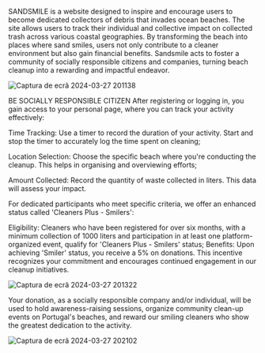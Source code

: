 SANDSMILE is a website designed to inspire and encourage users to become dedicated collectors of debris that invades ocean beaches. The site allows users to track their individual and collective impact on collected trash across various coastal geographies. By transforming the beach into places where sand smiles, users not only contribute to a cleaner environment but also gain financial benefits. Sandsmile acts to foster a community of socially responsible citizens and companies, turning beach cleanup into a rewarding and impactful endeavor.

![Captura de ecrã 2024-03-27 201138](https://github.com/Rebelo7/Sandsmile/assets/143350138/e8fb2a15-fccd-4569-a346-fb7e424a8412)


BE SOCIALLY RESPONSIBLE CITIZEN
After registering or logging in, you gain access to your personal page, where you can track your activity effectively:

Time Tracking: Use a timer to record the duration of your activity. Start and stop the timer to accurately log the time spent on cleaning;

Location Selection: Choose the specific beach where you're conducting the cleanup. This helps in organising and overviewing efforts;

Amount Collected: Record the quantity of waste collected in liters. This data will assess your impact.


For dedicated participants who meet specific criteria, we offer an enhanced status called 'Cleaners Plus - Smilers':

Eligibility: Cleaners who have been registered for over six months, with a minimum collection of 1000 liters and participation in at least one platform-organized event, qualify for 'Cleaners Plus - Smilers' status; Benefits: Upon achieving 'Smiler' status, you receive a 5% on donations. This incentive recognizes your commitment and encourages continued engagement in our cleanup initiatives.

![Captura de ecrã 2024-03-27 201322](https://github.com/Rebelo7/Sandsmile/assets/143350138/841b5254-1afe-408a-9f4c-7c4822942dff)

Your donation, as a socially responsible company and/or individual, will be used to hold awareness-raising sessions, organize community clean-up events on Portugal's beaches, and reward our smiling cleaners who show the greatest dedication to the activity.

![Captura de ecrã 2024-03-27 202102](https://github.com/Rebelo7/Sandsmile/assets/143350138/fa15e945-c3ae-436a-92ac-ddf92439088c)
